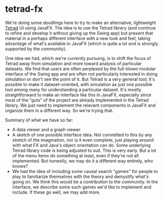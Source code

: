 # tetrad-fx

We're doing some doodlings here to try to make an alternative, lightweight [Tetrad](https://github.com/cmu-phil/tetrad) UI using JavaFX. The idea is to use the Tetrad library (and continue to refine and develop it without giving up the Swing app) but present that material in a perhaps different interface with a new look and feel, taking advantage of what's available in JavaFX (which is quite a lot and is strongly supported by the community).

One idea we had, which we're currently pursuing, is to shift the focus of Tetrad away from simulation and more toward analysis of particular datasets. We find that users are often perplexed by the full-blown modular interface of the Swing app and are often not particularly interested in doing simulation or don't see the point of it. But Tetrad is a very general tool; it's possible to make it dataset-oriented, with simulation as just one possible tool among many for understanding a particular dataset. It's mostly straightforward to make an interface like this in JavaFX, especially since most of the "guts" of the project are already implemented in the Tetrad library. We just need to implement the relevant components in JavaFX and organize them in a different way. So we're trying that.

Summary of what we have so far:
* A data viewer and a graph viewer.
* A sketch of one possible interface idea. Not committed to this by any stretch of the imagination, nor is it even complete, just playing around with what FX and Java's object orientation can do. Some underlying Tetrad library code is being adjusted to suit. This is very early. But a lot of the menu items do something at least, even if they're not all implemented. But honestly, we may do it a different way entirely, who knows?
* We had the idea of including some causal search "games" for people to play to familiarize themselves with the theory and demystify what's going on. We think this would be a contribution to the community. In the interface, we describe some such games we'd like to implement and include. If these go well, we may add more.
